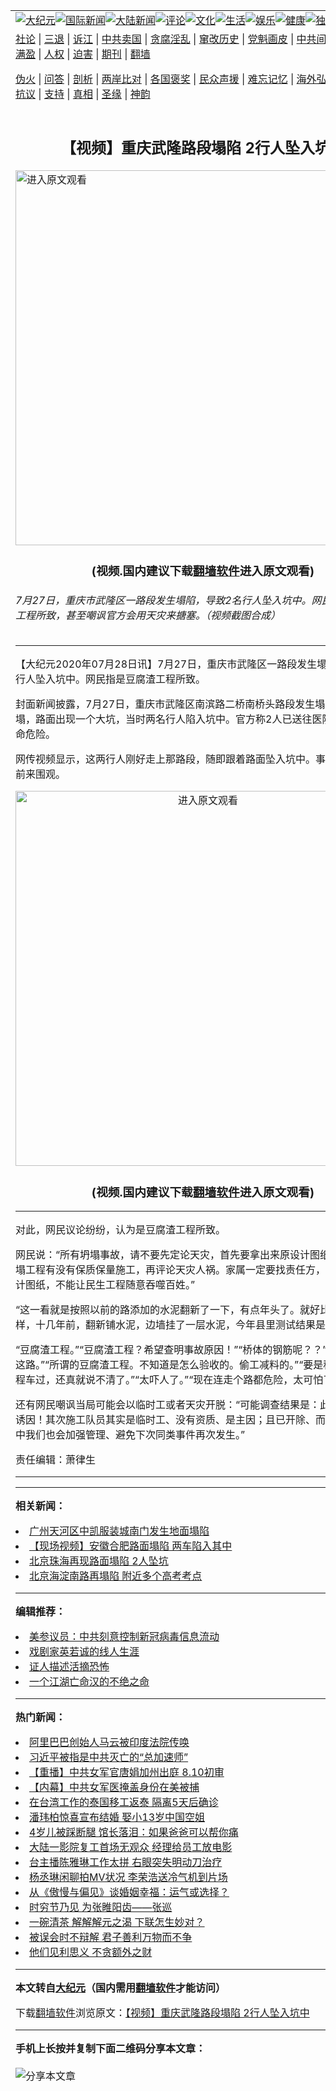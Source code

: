 <a name="1" id="1" target="_blank"></a><span id="1"></span>
<table align=center border="0"><tr><td colspan="2" VALIGN=TOP><a href="https://github.com/ydpjuk3949/djy/blob/master/gb/nsc413.md#1"><img src="https://raw.githubusercontent.com/ydpjuk3949/www/master/t/djy/1.jpg" title="大纪元"></a><a href="https://github.com/ydpjuk3949/djy/blob/master/gb/n24hr.md#1"><img src="https://raw.githubusercontent.com/ydpjuk3949/www/master/t/djy/3.jpg" title="国际新闻"></a><a href="https://github.com/ydpjuk3949/djy/blob/master/gb/nsc413.md#1"><img src="https://raw.githubusercontent.com/ydpjuk3949/www/master/t/djy/4.jpg" title="大陆新闻"></a><a href="https://github.com/ydpjuk3949/djy/blob/master/gb/news392.md#1"><img src="https://raw.githubusercontent.com/ydpjuk3949/www/master/t/djy/5.jpg" title="评论"></a><a href="https://github.com/ydpjuk3949/djy/blob/master/gb/news2007.md#1"><img src="https://raw.githubusercontent.com/ydpjuk3949/www/master/t/djy/6.jpg" title="文化"></a><a href="https://github.com/ydpjuk3949/djy/blob/master/gb/news2008.md#1"><img src="https://raw.githubusercontent.com/ydpjuk3949/www/master/t/djy/7.jpg" title="生活"></a><a href="https://github.com/ydpjuk3949/djy/blob/master/gb/ncyule.md#1"><img src="https://raw.githubusercontent.com/ydpjuk3949/www/master/t/djy/8.jpg" title="娱乐"></a><a href="https://github.com/ydpjuk3949/djy/blob/master/gb/nsc1002.md#1"><img src="https://raw.githubusercontent.com/ydpjuk3949/www/master/t/djy/9.jpg" title="健康"><a href="https://github.com/ydpjuk3949/djy/blob/master/gb/nf6092.md#1"><img src="https://raw.githubusercontent.com/ydpjuk3949/www/master/t/djy/10a.jpg" title="独家"></a><a href="https://github.com/ydpjuk3949/djy/blob/master/gb/nf4514.md#1"><img src="https://raw.githubusercontent.com/ydpjuk3949/www/master/t/djy/12a.jpg" title="头条"></a></td></tr>
<tr><td colspan="2" VALIGN=TOP><a target="_blank" href="https://github.com/ydpjuk3949/djy/blob/master/gb/9p.md#1">社论</a> | <a target="_blank" href="https://github.com/ydpjuk3949/djy/blob/master/gb/nf5657.md#1">三退</a> | <a target="_blank" href="https://github.com/ydpjuk3949/djy/blob/master/gb/nf6124.md#1">诉江</a> | <a target="_blank" href="https://github.com/ydpjuk3949/djy/blob/master/gb/nf1176117.md#1">中共卖国</a> | <a target="_blank" href="https://github.com/ydpjuk3949/djy/blob/master/gb/nf5773.md#1">贪腐淫乱</a> | <a target="_blank" href="https://github.com/ydpjuk3949/djy/blob/master/gb/nf1176115.md#1">窜改历史</a> | <a target="_blank" href="https://github.com/ydpjuk3949/djy/blob/master/gb/nf1176107.md#1">党魁画皮</a> | <a target="_blank" href="https://github.com/ydpjuk3949/djy/blob/master/gb/nf1320400.md#1">中共间谍</a> | <a target="_blank" href="https://github.com/ydpjuk3949/djy/blob/master/gb/nf1176114.md#1">破坏传统</a> | <a target="_blank" href="https://github.com/ydpjuk3949/ntdtv/blob/master/gb/prog447_1.md#1">恶贯满盈</a> | <a target="_blank" href="https://github.com/ydpjuk3949/djy/blob/master/gb/ncid278.md#1">人权</a> | <a target="_blank" href="https://github.com/ydpjuk3949/djy/blob/master/gb/nf1176111.md#1">迫害</a> | <a target="_blank" href="https://gitlab.com/szzdlab/mh-qikan/blob/master/README.md#1">期刊</a> | <a target="_blank" href="https://github.com/ydpjuk3949/www/blob/master/README.md?zsrh#8">翻墙</a></p><p><a target="_blank" href="https://github.com/ydpjuk3949/djy/blob/master/gb/nf5562.md#1">伪火</a> | <a target="_blank" href="https://github.com/ydpjuk3949/djy/blob/master/gb/nf4378.md#1">问答</a> | <a target="_blank" href="https://github.com/ydpjuk3949/djy/blob/master/gb/nf5792.md#1">剖析</a> | <a target="_blank" href="https://github.com/ydpjuk3949/djy/blob/master/gb/nf5735.md#1">两岸比对</a> | <a target="_blank" href="https://github.com/ydpjuk3949/djy/blob/master/gb/nf6119.md#1">各国褒奖</a> | <a target="_blank" href="https://github.com/ydpjuk3949/djy/blob/master/gb/nf6120.md#1">民众声援</a> | <a target="_blank" href="https://github.com/ydpjuk3949/djy/blob/master/gb/nf1188594.md#1">难忘记忆</a> | <a target="_blank" href="https://github.com/ydpjuk3949/djy/blob/master/gb/nf3180.md#1">海外弘传</a> | <a target="_blank" href="https://github.com/ydpjuk3949/djy/blob/master/gb/nf5410.md#1">万人上访</a> | <a target="_blank" href="https://github.com/ydpjuk3949/ntdtv/blob/master/gb/prog1530_1.md#1">和平抗议</a> | <a target="_blank" href="https://github.com/ydpjuk3949/djy/blob/master/gb/nf4386.md#1">支持</a> | <a target="_blank" href="https://github.com/ydpjuk3949/djy/blob/master/gb/nf4389.md#1">真相</a> | <a target="_blank" href="https://github.com/ydpjuk3949/djy/blob/master/gb/nf5790.md#1">圣缘</a> | <a target="_blank" href="https://github.com/ydpjuk3949/djy/blob/master/gb/nf4786.md#1">神韵</a></td></tr>
<tr><td VALIGN=TOP width="626"><h2 align=center>【视频】重庆武隆路段塌陷 2行人坠入坑中</h2>
<a href="https://git.io/JJERU"><img width="600" src="https://raw.githubusercontent.com/ydpjuk3949/djy/master/gb/300/djtsp.jpg"title="进入原文观看"  alt="进入原文观看"></a><h3 align=center>(视频.国内建议下载<a href="https://github.com/ydpjuk3949/www/blob/master/README.md#8">翻墙软件</a>进入原文观看)</h3>
<h6>7月27日，重庆市武隆区一路段发生塌陷，导致2名行人坠入坑中。网民指是豆腐渣工程所致，甚至嘲讽官方会用天灾来搪塞。（视频截图合成）
</h6>
<hr>
	<p>【大纪元2020年07月28日讯】7月27日，<ahref="https://github.com/ydpjuk3949/djy/blob/master/gb/tag/%E9%87%8D%E5%BA%86%E5%B8%82%E6%AD%A6%E9%9A%86%E5%8C%BA.md#1">重庆市武隆区</a>一路段发生<ahref="https://github.com/ydpjuk3949/djy/blob/master/gb/tag/%E5%A1%8C%E9%99%B7.md#1">塌陷</a>，导致2名<ahref="https://github.com/ydpjuk3949/djy/blob/master/gb/tag/%E8%A1%8C%E4%BA%BA.md#1">行人</a>坠入坑中。网民指是豆腐渣工程所致。</p>
<p>封面新闻披露，7月27日，<ahref="https://github.com/ydpjuk3949/djy/blob/master/gb/tag/%E9%87%8D%E5%BA%86%E5%B8%82%E6%AD%A6%E9%9A%86%E5%8C%BA.md#1">重庆市武隆区</a>南滨路二桥南桥头路段发生塌方，人行道垮塌，<ahref="https://github.com/ydpjuk3949/djy/blob/master/gb/tag/%E8%B7%AF%E9%9D%A2.md#1">路面</a>出现一个大坑，当时两名<ahref="https://github.com/ydpjuk3949/djy/blob/master/gb/tag/%E8%A1%8C%E4%BA%BA.md#1">行人</a>陷入坑中。官方称2人已送往医院，目前无生命危险。</p>
<p>网传视频显示，这两行人刚好走上那路段，随即跟着<ahref="https://github.com/ydpjuk3949/djy/blob/master/gb/tag/%E8%B7%AF%E9%9D%A2.md#1">路面</a>坠入坑中。事后，不少民众前来围观。</p>
<p style="text-align: center;"><a src=""></a><a href="https://git.io/JJERU"><img width="600" src="https://raw.githubusercontent.com/ydpjuk3949/djy/master/gb/300/djtsp.jpg" title="进入原文观看"  alt="进入原文观看"></a><h3 align=center>(视频.国内建议下载<a href="https://github.com/ydpjuk3949/www/blob/master/README.md#8">翻墙软件</a>进入原文观看)</h3><hr><a src="https://www.youtube.com/embed/3ToPDQxdG-8" width="640" b="360" frameborder="0" allowfullscreen="allowfullscreen" data-mce-fragment="1"></a></p>
<p>对此，网民议论纷纷，认为是豆腐渣工程所致。</p>
<p>网民说：“所有坍塌事故，请不要先定论天灾，首先要拿出来原设计图纸比对，看看坍塌工程有没有保质保量施工，再评论天灾人祸。家属一定要找责任方，让他出示原设计图纸，不能让民生工程随意吞噬百姓。”</p>
<p>“这一看就是按照以前的路添加的水泥翻新了一下，有点年头了。就好比我们这的桥一样，十几年前，翻新铺水泥，边墙挂了一层水泥，今年县里测试结果是危桥。”</p>
<p>“豆腐渣工程。”“豆腐渣工程？希望查明事故原因！”“桥体的钢筋呢？？”“渣得厉害。这路。”“所谓的豆腐渣工程。不知道是怎么验收的。偷工减料的。”“要是稍微大点的工程车过，还真就说不清了。”“太吓人了。”“现在连走个路都危险，太可怕了。”</p>
<p>还有网民嘲讽当局可能会以临时工或者天灾开脱：“可能调查结果是：此地多阴雨、为诱因！其次施工队员其实是临时工、没有资质、是主因；且已开除、而接下去的工作中我们也会加强管理、避免下次同类事件再次发生。”</p>
<p>责任编辑：萧律生</p>
	
<hr>
<hr>

<strong>相关新闻：</strong>
<li><a href="https://github.com/ydpjuk3949/djy/blob/master/gb/20/6/7/n12167806.md#1">广州天河区中凯服装城南门发生地面塌陷</a></li>
<li><a href="https://github.com/ydpjuk3949/djy/blob/master/gb/20/6/10/n12174696.md#1">【现场视频】安徽合肥路面塌陷 两车陷入其中</a></li>
<li><a href="https://github.com/ydpjuk3949/djy/blob/master/gb/20/6/24/n12208294.md#1">北京珠海再现路面塌陷 2人坠坑</a></li>
<li><a href="https://github.com/ydpjuk3949/djy/blob/master/gb/20/7/7/n12238820.md#1">北京海淀南路再塌陷 附近多个高考考点</a></li>
<hr>


<strong>编辑推荐：</strong>
<li><a href="https://github.com/onzhi266/djy/blob/master/gb/20/2/22/n11887949.md#1">美参议员：中共刻意控制新冠病毒信息流动</a></li>
<li><a href="https://github.com/tsiac2612/djy/blob/master/gb/18/1/2/n10018540.md#1" target="_blank">戏剧家英若诚的线人生涯</a></li><li><a href="https://github.com/ydpjuk3949/djy/blob/master/gb/16/8/7/n8177641.md?dfh#1" target="_blank">证人描述活摘恐怖</a></li><li><a href="https://github.com/tsiac2612/djy/blob/master/gb/16/10/12/n8391689.md#1" target="_blank">一个江湖亡命汉的不绝之命</a></li><hr>


<strong>热门新闻：</strong>
<li><a href="https://github.com/ydpjuk3949/djy/blob/master/gb/20/7/26/n12284398.md#1">阿里巴巴创始人马云被印度法院传唤</a></li>
<li><a href="https://github.com/ydpjuk3949/djy/blob/master/gb/20/7/26/n12284930.md#1">习近平被指是中共灭亡的“总加速师”</a></li>
<li><a href="https://github.com/ydpjuk3949/djy/blob/master/gb/20/7/26/n12285444.md#1">【重播】中共女军官唐娟加州出庭 8.10初审</a></li>
<li><a href="https://github.com/ydpjuk3949/djy/blob/master/gb/20/7/25/n12283734.md#1">【内幕】中共女军医掩盖身份在美被捕</a></li>
<li><a href="https://github.com/ydpjuk3949/djy/blob/master/gb/20/7/27/n12286173.md#1">在台湾工作的泰国移工返泰 隔离5天后确诊</a></li>
<li><a href="https://github.com/ydpjuk3949/djy/blob/master/gb/20/7/27/n12286850.md#1">潘玮柏惊喜宣布结婚 娶小13岁中国空姐</a></li>
<li><a href="https://github.com/ydpjuk3949/djy/blob/master/gb/20/7/27/n12286272.md#1">4岁儿被踩断腿 馆长落泪：如果爸爸可以帮你痛</a></li>
<li><a href="https://github.com/ydpjuk3949/djy/blob/master/gb/20/7/26/n12285302.md#1">大陆一影院复工首场无观众 经理给员工放电影</a></li>
<li><a href="https://github.com/ydpjuk3949/djy/blob/master/gb/20/7/27/n12286477.md#1">台主播陈雅琳工作太拼 右眼突失明动刀治疗</a></li>
<li><a href="https://github.com/ydpjuk3949/djy/blob/master/gb/20/7/25/n12283831.md#1">杨丞琳闲聊拍MV状况 李荣浩送冷气机到片场</a></li>
<li><a href="https://github.com/ydpjuk3949/djy/blob/master/gb/20/7/16/n12259877.md#1">从《傲慢与偏见》谈婚姻幸福：运气或选择？</a></li>
<li><a href="https://github.com/ydpjuk3949/djy/blob/master/gb/9/12/8/n2747593.md#1">时穷节乃见  为张睢阳齿——张巡</a></li>
<li><a href="https://github.com/ydpjuk3949/djy/blob/master/gb/15/12/5/n4589242.md#1">一碗清茶 解解解元之渴  下联怎生妙对？</a></li>
<li><a href="https://github.com/ydpjuk3949/djy/blob/master/gb/20/7/26/n12285091.md#1">被误会时不辩解 君子善利万物而不争</a></li>
<li><a href="https://github.com/ydpjuk3949/djy/blob/master/gb/20/7/25/n12283478.md#1">他们见利思义 不贪额外之财</a></li>
<hr>

<strong>本文转自<a href="https://www.epochtimes.com">大纪元</a>（国内需用<a href="https://github.com/ydpjuk3949/www/blob/master/README.md#8">翻墙软件</a>才能访问）</strong><p>下载<a href="https://github.com/ydpjuk3949/www/blob/master/README.md#8">翻墙软件</a>浏览原文：<a href="https://www.epochtimes.com/gb/20/7/28/n12288647.htm">【视频】重庆武隆路段塌陷 2行人坠入坑中</a></p><hr>

<strong>手机上长按并复制下面二维码分享本文章：</strong><br><br><img src="http://fo04.szzdcdn.tv/v.php?action=qrcode&url=https://github.com/ydpjuk3949/djy/blob/master/gb/20/7/28/n12288647.md%231" title="分享本文章"></td><td VALIGN=TOP><a href="https://github.com/ydpjuk3949/djy/blob/master/gb/16/1/21/n4622075.md?dfh#1" target="_blank"><img src="https://raw.githubusercontent.com/ydpjuk3949/djy/master/gb/300/wei-f1.jpg" title="中共的伪火骗局"  alt="中共的伪火骗局"></a><br><a href="https://github.com/ydpjuk3949/www/blob/master/README.md?dfh#9" target="_blank"><img src="https://raw.githubusercontent.com/ydpjuk3949/djy/master/gb/300/yong-h.jpg" title="永恒的见证"  alt="永恒的见证"></a><br><a href="https://github.com/ydpjuk3949/djy/blob/master/gb/13/9/29/n3974789.md?dfh#1" target="_blank"><img src="https://raw.githubusercontent.com/ydpjuk3949/djy/master/gb/300/shang-lnz.jpg" title="善良女子被中共投男牢"  alt="善良女子被中共投男牢"></a><br><a href="https://github.com/ydpjuk3949/djy/blob/master/gb/16/3/16/n4663449.md?dfh#1" target="_blank"><img src="https://raw.githubusercontent.com/ydpjuk3949/djy/master/gb/300/huo-z3.jpg" title="警卫目击活摘器官"  alt="警卫目击活摘器官"></a><br><a href="https://github.com/ydpjuk3949/djy/blob/master/gb/16/8/7/n8177641.md?dfh#1" target="_blank"><img src="https://raw.githubusercontent.com/ydpjuk3949/djy/master/gb/300/huo-z4.jpg" title="证人描述活摘恐怖"  alt="证人描述活摘恐怖"></a><br><a href="https://github.com/ydpjuk3949/djy/blob/master/gb/10/4/19/n2881569.md?dfh#1" target="_blank"><img src="https://raw.githubusercontent.com/ydpjuk3949/djy/master/gb/300/huo-z1.jpg" title="揭开活摘器官黑幕"  alt="揭开活摘器官黑幕"></a><br><a href="https://github.com/ydpjuk3949/djy/blob/master/gb/10/11/7/n3077476.md?dfh#1" target="_blank"><img src="https://raw.githubusercontent.com/ydpjuk3949/djy/master/gb/300/ma-ks.jpg" title="马克思的成魔之路"  alt="马克思的成魔之路"></a><br><a href="https://github.com/ydpjuk3949/djy/blob/master/gb/14/6/9/n4173977.md?dfh#1" target="_blank"><img src="https://raw.githubusercontent.com/ydpjuk3949/djy/master/gb/300/chang-zs.jpg" title="藏字石 蕴天机"  alt="藏字石 蕴天机"></a><br><a href="https://github.com/ydpjuk3949/djy/blob/master/gb/18/5/10/n10381511.md?dfh#1" target="_blank"><img src="https://raw.githubusercontent.com/ydpjuk3949/djy/master/gb/300/st1.jpg" title="关注3亿人三退"  alt="关注3亿人三退"></a><br><a href="https://github.com/ydpjuk3949/djy/blob/master/gb/18/3/21/n10237682.md?dfh#1" target="_blank"><img src="https://raw.githubusercontent.com/ydpjuk3949/djy/master/gb/300/jie-t.jpg" title="解体中共复兴中华"  alt="解体中共复兴中华"></a><br><a href="https://github.com/ydpjuk3949/djy/blob/master/gb/9/2/9/n2422991.md?dfh#1" target="_blank"><img src="https://raw.githubusercontent.com/ydpjuk3949/djy/master/gb/300/gao-zs.jpg" title="中共迫害良心律师"  alt="中共迫害良心律师"></a><br><a href="https://github.com/ydpjuk3949/djy/blob/master/gb/18/12/9/n10900044.md?dfh#1" target="_blank"><img src="https://raw.githubusercontent.com/ydpjuk3949/djy/master/gb/300/sj1.jpg" title="303万人举报江泽民"  alt="303万人举报江泽民"></a><br><a href="https://github.com/ydpjuk3949/djy/blob/master/gb/18/8/28/n10672014.md?dfh#1" target="_blank"><img src="https://raw.githubusercontent.com/ydpjuk3949/djy/master/gb/300/sj2.jpg" title="这些官员为何起诉江泽民"  alt="这些官员为何起诉江泽民"></a><br><a href="https://github.com/ydpjuk3949/djy/blob/master/gb/8/12/18/n2367165.md?dfh#1" target="_blank"><img src="https://raw.githubusercontent.com/ydpjuk3949/djy/master/gb/300/liangan.jpg" title="海峡两岸的强烈对比"  alt="海峡两岸的强烈对比"></a><br><a href="https://github.com/ydpjuk3949/djy/blob/master/gb/15/12/10/n4593139.md?dfh#1" target="_blank"><img src="https://raw.githubusercontent.com/ydpjuk3949/djy/master/gb/300/jia-ndzl.jpg" title="加拿大总理的贺信"  alt="加拿大总理的贺信"></a><br><a href="https://github.com/ydpjuk3949/djy/blob/master/gb/11/6/17/n3289382.md?dfh#1" target="_blank"><img src="https://raw.githubusercontent.com/ydpjuk3949/djy/master/gb/300/xiao-wd.jpg" title="探寻真相兼听则明"  alt="探寻真相兼听则明"></a><br><a href="https://github.com/ydpjuk3949/djy/blob/master/gb/18/10/27/n10812623.md?dfh#1" target="_blank"><img src="https://raw.githubusercontent.com/ydpjuk3949/djy/master/gb/300/yindu.jpg" title="印度媒体报道东方"  alt="印度媒体报道东方"></a><br><a href="https://github.com/ydpjuk3949/djy/blob/master/gb/18/6/9/n10469652.md?dfh#1" target="_blank"><img src="https://raw.githubusercontent.com/ydpjuk3949/djy/master/gb/300/xie-j.jpg" title="不一样的海外校园"  alt="不一样的海外校园"></a><br><a href="https://github.com/ydpjuk3949/djy/blob/master/gb/7/4/5/n1669415.md?dfh#1" target="_blank"><img src="https://raw.githubusercontent.com/ydpjuk3949/djy/master/gb/300/li-up.jpg" title="从大师到徒弟的传奇"  alt="从大师到徒弟的传奇"></a><br><a href="https://github.com/ydpjuk3949/djy/blob/master/gb/17/5/26/n9191512.md?dfh#1" target="_blank"><img src="https://raw.githubusercontent.com/ydpjuk3949/djy/master/gb/300/zfl2.jpg" title="亿万人与东方一本奇书"  alt="亿万人与东方一本奇书"></a><br><a href="https://github.com/ydpjuk3949/djy/blob/master/gb/13/11/27/n4020290.md?dfh#1" target="_blank"><img src="https://raw.githubusercontent.com/ydpjuk3949/djy/master/gb/300/zhen-h.jpg" title="大陆见不到的震撼场面"  alt="大陆见不到的震撼场面"></a><br><a href="https://github.com/ydpjuk3949/djy/blob/master/gb/15/7/17/n4482910.md?dfh#1" target="_blank"><img src="https://raw.githubusercontent.com/ydpjuk3949/djy/master/gb/300/dalu-sk.jpg" title="人心向善 大陆当初盛况"  alt="人心向善 大陆当初盛况"></a><br><a href="https://github.com/ydpjuk3949/djy/blob/master/gb/19/1/5/n10955468.md?dfh#1" target="_blank"><img src="https://raw.githubusercontent.com/ydpjuk3949/djy/master/gb/300/zfl1.jpg" title="追寻真理 这书讲什么"  alt="追寻真理 这书讲什么"></a><br><a href="https://github.com/ydpjuk3949/www/blob/master/README.md?dfh#1" target="_blank"><img src="https://raw.githubusercontent.com/ydpjuk3949/djy/master/gb/300/fq1.jpg" title="下载免费翻墙软件"  alt="下载免费翻墙软件"></a><br></td></tr></table>
